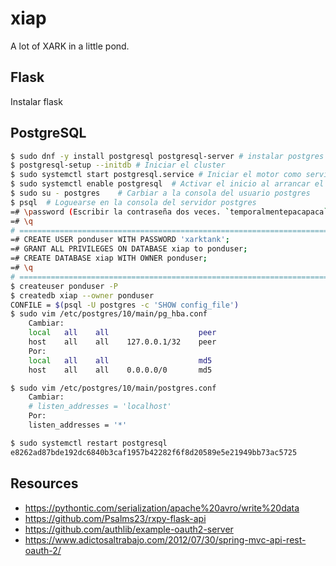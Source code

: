 # xiap

A lot of XARK in a little pond.

## Flask

Instalar flask

## PostgreSQL

```bash
$ sudo dnf -y install postgresql postgresql-server # instalar postgres
$ postgresql-setup --initdb # Iniciar el cluster
$ sudo systemctl start postgresql.service # Iniciar el motor como servicio
$ sudo systemctl enable postgresql  # Activar el inicio al arrancar el sistema
$ sudo su - postgres    # Carbiar a la consola del usuario postgres
$ psql  # Loguearse en la consola del servidor postgres
=# \password (Escribir la contraseña dos veces. `temporalmentepacapaca`) # Asignar contraseña al usuario postgres
=# \q
# =============================================================================
=# CREATE USER ponduser WITH PASSWORD 'xarktank';
=# GRANT ALL PRIVILEGES ON DATABASE xiap to ponduser;
=# CREATE DATABASE xiap WITH OWNER ponduser;
=# \q
# =============================================================================
$ createuser ponduser -P
$ createdb xiap --owner ponduser
CONFILE = $(psql -U postgres -c 'SHOW config_file')
$ sudo vim /etc/postgres/10/main/pg_hba.conf
    Cambiar:
    local   all    all                    peer
    host    all    all    127.0.0.1/32    peer
    Por:
    local   all    all                    md5
    host    all    all    0.0.0.0/0       md5

$ sudo vim /etc/postgres/10/main/postgres.conf    
    Cambiar:
    # listen_addresses = 'localhost'
    Por:
    listen_addresses = '*'

$ sudo systemctl restart postgresql
e8262ad87bde192dc6840b3caf1957b42282f6f8d20589e5e21949bb73ac5725
```

## Resources

- <https://pythontic.com/serialization/apache%20avro/write%20data>
- <https://github.com/Psalms23/rxpy-flask-api>
- <https://github.com/authlib/example-oauth2-server>
- <https://www.adictosaltrabajo.com/2012/07/30/spring-mvc-api-rest-oauth-2/>
